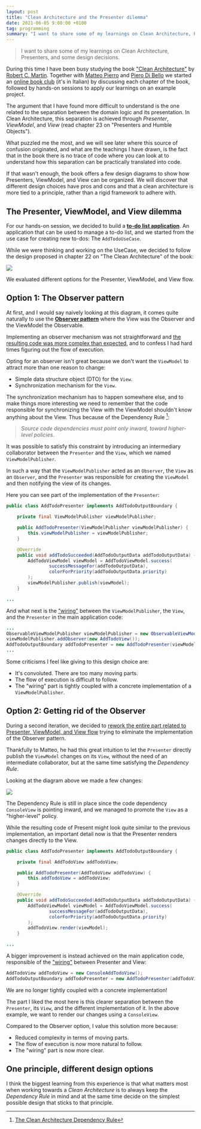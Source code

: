 ```yaml
---
layout: post
title: "Clean Architecture and the Presenter dilemma"
date: 2021-06-05 9:00:00 +0100
tag: programming
summary: "I want to share some of my learnings on Clean Architecture, Presenters, and some design decisions."
---
```


> I want to share some of my learnings on Clean Architecture, Presenters, and some design decisions.

During this time I have been busy studying the book ["Clean Architecture"](https://www.goodreads.com/book/show/18043011-clean-architecture) by [Robert C. Martin](https://twitter.com/unclebobmartin). Together with [Matteo Pierro](https://twitter.com/matteo_pierro) and [Piero Di Bello](https://twitter.com/pierodibello) we started an [online book club](https://www.youtube.com/channel/UCmPAZClDMjkqxjsqPfhqOxg/videos) (it's in Italian) by discussing each chapter of the book, followed by hands-on sessions to apply our learnings on an example project.

The argument that I have found more difficult to understand is the one related to the separation between the domain logic and its presentation. In Clean Architecture, this separation is achieved through _Presenter_, _ViewModel_, and _View_ (read chapter 23 on "Presenters and Humble Objects").

What puzzled me the most, and we will see later where this source of confusion originated, and what are the teachings I have drawn, is the fact that in the book there is no trace of code where you can look at to understand how this separation can be practically translated into code.

If that wasn't enough, the book offers a few design diagrams to show how Presenters, ViewModel, and View can be organized. We will discover that different design choices have pros and cons and that a clean architecture is more tied to a principle, rather than a rigid framework to adhere with.

## The Presenter, ViewModel, and View dilemma

For our hands-on session, we decided to build a [**to-do list application**](https://github.com/MatteoPierro/clean-todo). An application that can be used to manage a to-do list, and we started from the use case for creating new to-dos: The `AddTodoUseCase`.

While we were thinking and working on the UseCase, we decided to follow the design proposed in chapter 22 on "The Clean Architecture" of the book:

![](/assets/clean-architecture-presenters-dilemma-typical-scenario.jpg)

We evaluated different options for the Presenter, ViewModel, and View flow.

## Option 1: The Observer pattern

At first, and I would say naively looking at this diagram, it comes quite naturally to use the [**Observer pattern**](https://en.wikipedia.org/wiki/Observer_pattern) where the View was the Observer and the ViewModel the Observable.

Implementing an observer mechanism was not straightforward and [the resulting code was more complex than expected](https://github.com/MatteoPierro/clean-todo/blob/bd224e4577ce08b78e0674bfe526ed53ba94d3c9/app/src/main/java/io/vocidelcodice/todo/apps/console/ConsoleApp.java), and to confess I had hard times figuring out the flow of execution.

Opting for an observer isn't great because we don't want the `ViewModel` to attract more than one reason to change:

- Simple data structure object (DTO) for the `View`.
- Synchronization mechanism for the `View`.

The synchronization mechanism has to happen somewhere else, and to make things more interesting we need to remember that the code responsible for synchronizing the View with the ViewModel shouldn't know anything about the View. Thus because of the Dependency Rule [^1]:

> _Source code dependencies must point only inward, toward higher-level policies_.

It was possible to satisfy this constraint by introducing an intermediary collaborator between the `Presenter` and the `View`, which we named `ViewModelPublisher`.

In such a way that the `ViewModelPublisher` acted as an `Observer`, the `View` as an `Observer`, and the `Presenter` was responsible for creating the `ViewModel` and then notifying the view of its changes.

Here you can see part of the implementation of the `Presenter`:

```java
public class AddTodoPresenter implements AddTodoOutputBoundary {

    private final ViewModelPublisher viewModelPublisher;

    public AddTodoPresenter(ViewModelPublisher viewModelPublisher) {
        this.viewModelPublisher = viewModelPublisher;
    }

    @Override
    public void addTodoSucceeded(AddTodoOutputData addTodoOutputData) {
        AddTodoViewModel viewModel = AddTodoViewModel.success(
                successMessageFor(addTodoOutputData),
                colorForPriority(addTodoOutputData.priority)
        );
        viewModelPublisher.publish(viewModel);
    }

...
```

And what next is the ["wiring"](https://github.com/MatteoPierro/clean-todo/blob/bd224e4577ce08b78e0674bfe526ed53ba94d3c9/app/src/main/java/io/vocidelcodice/todo/apps/console/ConsoleApp.java) between the `ViewModelPublisher`, the `View`, and the `Presenter` in the main application code:

```java
...
ObservableViewModelPublisher viewModelPublisher = new ObservableViewModelPublisher();
viewModelPublisher.addObserver(new AddTodoView());
AddTodoOutputBoundary addTodoPresenter = new AddTodoPresenter(viewModelPublisher);
...
```

Some criticisms I feel like giving to this design choice are:

- It's convoluted. There are too many moving parts.
- The flow of execution is difficult to follow.
- The "wiring" part is tightly coupled with a concrete implementation of a `ViewModelPublisher`.

## Option 2: Getting rid of the Observer

During a second iteration, we decided to [rework the entire part related to Presenter, ViewModel, and View flow](https://github.com/MatteoPierro/clean-todo/blob/06af61ac556e96f8d29f49eb0c12d3a217fbc18d/app/src/main/java/io/vocidelcodice/todo/apps/console/ConsoleApp.java) trying to eliminate the implementation of the Observer pattern.

Thankfully to Matteo, he had this great intuition to let the `Presenter` directly publish the `ViewModel` changes on its `View`, without the need of an intermediate collaborator, but at the same time satisfying the _Dependency Rule_.

Looking at the diagram above we made a few changes:

![](/assets/clean-architecture-presenters-dilemma-new-design.png)

The Dependency Rule is still in place since the code dependency `ConsoleView` is pointing inward, and we managed to promote the `View` as a "higher-level" policy.

While the resulting code of Present might look quite similar to the previous implementation, an important detail now is that the Presenter renders changes directly to the View.

```java
public class AddTodoPresenter implements AddTodoOutputBoundary {

    private final AddTodoView addTodoView;

    public AddTodoPresenter(AddTodoView addTodoView) {
        this.addTodoView = addTodoView;
    }

    @Override
    public void addTodoSucceeded(AddTodoOutputData addTodoOutputData) {
        AddTodoViewModel viewModel = AddTodoViewModel.success(
                successMessageFor(addTodoOutputData),
                colorForPriority(addTodoOutputData.priority)
        );
        addTodoView.render(viewModel);
    }

...
```

A bigger improvement is instead achieved on the main application code, responsible of the ["wiring"](https://github.com/MatteoPierro/clean-todo/blob/06af61ac556e96f8d29f49eb0c12d3a217fbc18d/app/src/main/java/io/vocidelcodice/todo/apps/console/ConsoleApp.java) between Presenter and View:

```java
AddTodoView addTodoView = new ConsoleAddTodoView();
AddTodoOutputBoundary addTodoPresenter = new AddTodoPresenter(addTodoView);
```

We are no longer tightly coupled with a concrete implementation!

The part I liked the most here is this clearer separation between the `Presenter`, its `View`, and the different implementation of it. In the above example, we want to render our changes using a `ConsoleView`.

Compared to the Observer option, I value this solution more because:

- Reduced complexity in terms of moving parts.
- The flow of execution is now more natural to follow.
- The "wiring" part is now more clear.

## One principle, different design options

I think the biggest learning from this experience is that what matters most when working towards a _Clean Architecture_ is to always keep the _Dependency Rule_ in mind and at the same time decide on the simplest possible design that sticks to that principle.

[^1]: [The Clean Architecture Dependency Rule](https://www.informit.com/articles/article.aspx?p=2832399)
